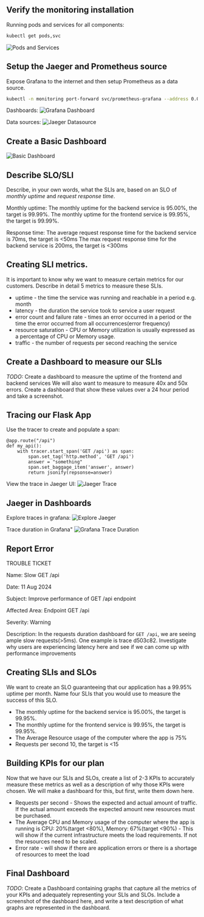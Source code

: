 ## Verify the monitoring installation

Running pods and services for all components:
```bash
kubectl get pods,svc
```
![Pods and Services](./answer-img/pods-services.png)


## Setup the Jaeger and Prometheus source
Expose Grafana to the internet and then setup Prometheus as a data source.

```bash
kubectl -n monitoring port-forward svc/prometheus-grafana --address 0.0.0.0 3000:80
```
Dashboards:
![Grafana Dashboard](./answer-img/grafana-dashboard.png)

Data sources:
![Jaeger Datasource](./answer-img/grafana-data-sources.png)

## Create a Basic Dashboard

![Basic Dashboard](./answer-img/grafana-simple-prometheus-dashboard.png)

## Describe SLO/SLI
Describe, in your own words, what the SLIs are, based on an SLO of *monthly uptime* and *request response time*.

Monthly uptime:
    The monthly uptime for the backend service is 95.00%, the target is 99.99%.
    The monthly uptime for the frontend service is 99.95%, the target is 99.99%.

Response time:
    The average request response time for the backend service is 70ms, the target is <50ms
    The max request response time for the backend service is 200ms, the target is <300ms

## Creating SLI metrics.
It is important to know why we want to measure certain metrics for our customers. Describe in detail 5 metrics to measure these SLIs. 
 
 - uptime - the time the service was running and reachable in a period e.g. month
 - latency - the duration the service took to service a user request
 - error count and failure rate - times an error occurred in a period or the time the error occurred from all occurrences(error frequency) 
 - resource saturation - CPU or Memory utilization is usually expressed as a percentage of CPU or Memory usage.
 - traffic - the number of requests per second reaching the service

## Create a Dashboard to measure our SLIs
*TODO:* Create a dashboard to measure the uptime of the frontend and backend services We will also want to measure to measure 40x and 50x errors. Create a dashboard that show these values over a 24 hour period and take a screenshot.

## Tracing our Flask App
Use the tracer to create and populate a span:
```
@app.route("/api")
def my_api():
    with tracer.start_span('GET /api') as span:
        span.set_tag('http.method', 'GET /api')
        answer = "something"
        span.set_baggage_item('answer', answer)
        return jsonify(repsonse=answer)
```

View the trace in Jaeger UI:
![Jaeger Trace](./answer-img/jaeger-trace.png)

## Jaeger in Dashboards
Explore traces in grafana:
![Explore Jaeger](./answer-img/jaeger-trace-grafana.png)

Trace duration in Grafana"
![Grafana Trace Duration](./answer-img/jaeger-trace-duration.png)
## Report Error

TROUBLE TICKET

Name: 
Slow GET /api 

Date: 
11 Aug 2024

Subject: 
Improve performance of GET /api endpoint

Affected Area: 
Endpoint GET /api

Severity: 
Warning

Description:
In the requests duration dashboard for `GET /api`, we are seeing ample slow requests(>5ms).
One example is trace d503c82. Investigate why users are experiencing latency here and see if we can come up with performance improvements

## Creating SLIs and SLOs
We want to create an SLO guaranteeing that our application has a 99.95% uptime per month. Name four SLIs that you would use to measure the success of this SLO.
- The monthly uptime for the backend service is 95.00%, the target is 99.95%.
- The monthly uptime for the frontend service is 99.95%, the target is 99.95%.
- The Average Resource usage of the computer where the app is 75%
- Requests per second 10, the target is <15

## Building KPIs for our plan
Now that we have our SLIs and SLOs, create a list of 2-3 KPIs to accurately measure these metrics as well as a description of why those KPIs were chosen. We will make a dashboard for this, but first, write them down here.
- Requests per second - Shows the expected and actual amount of traffic. If the actual amount exceeds the expected amount new resources must be purchased. 
- The Average CPU and Memory usage of the computer where the app is running is CPU: 20%(target <80%), Memory: 67%(target <90%) - This will show if the current infrastructure meets the load requirements. If not the resources need to be scaled.
- Error rate - will show if there are application errors or there is a shortage of resources to meet the load

## Final Dashboard
*TODO*: Create a Dashboard containing graphs that capture all the metrics of your KPIs and adequately representing your SLIs and SLOs. Include a screenshot of the dashboard here, and write a text description of what graphs are represented in the dashboard.  

